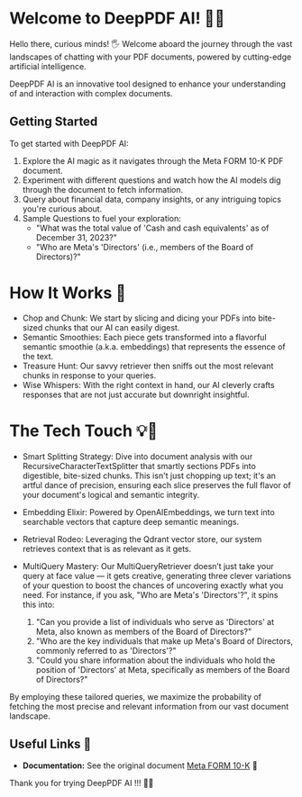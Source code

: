 # Welcome to DeepPDF AI! 🚀📄

Hello there, curious minds! 🖐️ Welcome aboard the journey through the vast landscapes of chatting with your PDF documents, powered by cutting-edge artificial intelligence.

DeepPDF AI is an innovative tool designed to enhance your understanding of and interaction with complex documents.

## Getting Started

To get started with DeepPDF AI:

1. Explore the AI magic as it navigates through the Meta FORM 10-K PDF document.
2. Experiment with different questions and watch how the AI models dig through the document to fetch information.
3. Query about financial data, company insights, or any intriguing topics you're curious about.
4. Sample Questions to fuel your exploration:
   - "What was the total value of 'Cash and cash equivalents' as of December 31, 2023?"
   - "Who are Meta's 'Directors' (i.e., members of the Board of Directors)?"

# How It Works 🧠

- Chop and Chunk: We start by slicing and dicing your PDFs into bite-sized chunks that our AI can easily digest.
- Semantic Smoothies: Each piece gets transformed into a flavorful semantic smoothie (a.k.a. embeddings) that represents the essence of the text.
- Treasure Hunt: Our savvy retriever then sniffs out the most relevant chunks in response to your queries.
- Wise Whispers: With the right context in hand, our AI cleverly crafts responses that are not just accurate but downright insightful.

# The Tech Touch 💡🤖

- Smart Splitting Strategy: Dive into document analysis with our RecursiveCharacterTextSplitter that smartly sections PDFs into digestible, bite-sized chunks. This isn't just chopping up text; it's an artful dance of precision, ensuring each slice preserves the full flavor of your document's logical and semantic integrity.
- Embedding Elixir: Powered by OpenAIEmbeddings, we turn text into searchable vectors that capture deep semantic meanings.
- Retrieval Rodeo: Leveraging the Qdrant vector store, our system retrieves context that is as relevant as it gets.
- MultiQuery Mastery: Our MultiQueryRetriever doesn’t just take your query at face value — it gets creative, generating three clever variations of your question to boost the chances of uncovering exactly what you need. For instance, if you ask, "Who are Meta's 'Directors'?", it spins this into:

  1. "Can you provide a list of individuals who serve as 'Directors' at Meta, also known as members of the Board of Directors?"
  2. "Who are the key individuals that make up Meta's Board of Directors, commonly referred to as 'Directors'?"
  3. "Could you share information about the individuals who hold the position of 'Directors' at Meta, specifically as members of the Board of Directors?"

By employing these tailored queries, we maximize the probability of fetching the most precise and relevant information from our vast document landscape.

## Useful Links 🔗

- **Documentation:** See the original document [Meta FORM 10-K](https://d18rn0p25nwr6d.cloudfront.net/CIK-0001326801/c7318154-f6ae-4866-89fa-f0c589f2ee3d.pdf) 📘

Thank you for trying DeepPDF AI !!! 🚀📄

